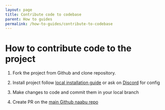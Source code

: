 ```yaml
---
layout: page
title: Contribute code to codebase
parent: How to guides
permalink: /how-to-guides/contribute-to-codebase
---
```



# How to contribute code to the project


1. Fork the project from Github and clone repository.


2. Install project follow [local installation guide](https://naabu.github.io/naabu/how-to-guides/install-local-dev) or ask on [Discord](https://discord.gg/tz2CSSrBgt) for config


3. Make changes to code and commit them in your local branch


4. Create PR on the [main Github naabu repo](https://github.com/naabu/naabu/)
